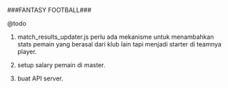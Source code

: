 ###FANTASY FOOTBALL###

@todo
1. match_results_updater.js perlu ada mekanisme untuk menambahkan stats pemain yang berasal dari klub
lain tapi menjadi starter di teamnya player.

2. setup salary pemain di master.

3. buat API server.